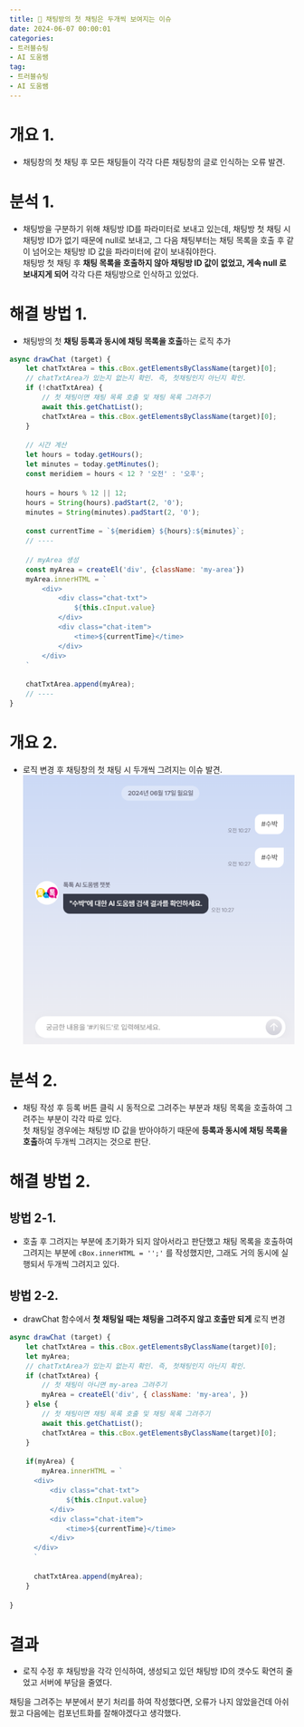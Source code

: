 ```yaml
---
title: 💬 채팅방의 첫 채팅은 두개씩 보여지는 이슈
date: 2024-06-07 00:00:01
categories:
- 트러블슈팅
- AI 도움쌤
tag:
- 트러블슈팅
- AI 도움쌤
---
```


# 개요 1.
- 채팅창의 첫 채팅 후 모든 채팅들이 각각 다른 채팅창의 글로 인식하는 오류 발견.

# 분석 1.
- 채팅방을 구분하기 위해 채팅방 ID를 파라미터로 보내고 있는데, 채팅방 첫 채팅 시 채팅방 ID가 없기 때문에 null로 보내고, 
  그 다음 채팅부터는 채팅 목록을 호출 후 같이 넘어오는 채팅방 ID 값을 파라미터에 같이 보내줘야한다.<br/> 
  채팅방 첫 채팅 후 **채팅 목록을 호출하지 않아 채팅방 ID 값이 없었고, 게속 null 로 보내지게 되어** 각각 다른 채팅방으로 인삭하고 있었다.

# 해결 방법 1.
- 채팅방의 첫 **채팅 등록과 동시에 채팅 목록을 호출**하는 로직 추가

```javascript
async drawChat (target) {
    let chatTxtArea = this.cBox.getElementsByClassName(target)[0];
    // chatTxtArea가 있는지 없는지 확인. 즉, 첫채팅인지 아닌지 확인.
    if (!chatTxtArea) {
        // 첫 채팅이면 채팅 목록 호출 및 채팅 목록 그려주기
        await this.getChatList();
        chatTxtArea = this.cBox.getElementsByClassName(target)[0];
    }

    // 시간 계산
    let hours = today.getHours();
    let minutes = today.getMinutes();
    const meridiem = hours < 12 ? '오전' : '오후';

    hours = hours % 12 || 12;
    hours = String(hours).padStart(2, '0');
    minutes = String(minutes).padStart(2, '0');

    const currentTime = `${meridiem} ${hours}:${minutes}`;
    // ----

    // myArea 생성
    const myArea = createEl('div', {className: 'my-area'})
    myArea.innerHTML = `
        <div>
            <div class="chat-txt">
                ${this.cInput.value}
            </div>
            <div class="chat-item">
                <time>${currentTime}</time>
            </div>
        </div>
    `

    chatTxtArea.append(myArea);
    // ----
}
```

# 개요 2.
- 로직 변경 후 채팅창의 첫 채팅 시 두개씩 그려지는 이슈 발견.
![](/assets/images/troubleshooting/aitea-morechat-1.png)

# 분석 2.
- 채팅 작성 후 등록 버튼 클릭 시 동적으로 그려주는 부분과 채팅 목록을 호출하여 그려주는 부분이 각각 따로 있다.  
  첫 채팅일 경우에는 채팅방 ID 값을 받아야하기 때문에 **등록과 동시에 채팅 목록을 호출**하여 두개씩 그려지는 것으로 판단.

# 해결 방법 2.
## 방법 2-1.
- 호출 후 그려지는 부분에 초기화가 되지 않아서라고 판단했고 채팅 목록을 호출하여 그려지는 부분에 `cBox.innerHTML = '';'` 를 작성했지만, 
  그래도 거의 동시에 실행되서 두개씩 그려지고 있다.

## 방법 2-2.
- drawChat 함수에서 **첫 채팅일 때는 채팅을 그려주지 않고 호출만 되게** 로직 변경

```javascript
async drawChat (target) {
	let chatTxtArea = this.cBox.getElementsByClassName(target)[0];
	let myArea;
	// chatTxtArea가 있는지 없는지 확인. 즉, 첫채팅인지 아닌지 확인.
	if (chatTxtArea) {
		// 첫 채팅이 아니면 my-area 그려주기
		myArea = createEl('div', { className: 'my-area', })
	} else {
		// 첫 채팅이면 채팅 목록 호출 및 채팅 목록 그려주기
		await this.getChatList();
		chatTxtArea = this.cBox.getElementsByClassName(target)[0];
	}
	
	if(myArea) {
		myArea.innerHTML = `
      <div>
          <div class="chat-txt">
              ${this.cInput.value}
          </div>
          <div class="chat-item">
              <time>${currentTime}</time>
          </div>
      </div>
	  `
	
	  chatTxtArea.append(myArea);
	}
	
}
```

# 결과
- 로직 수정 후 채팅방을 각각 인식하여, 생성되고 있던 채팅방 ID의 갯수도 확연히 줄었고 서버에 부담을 줄였다.

채팅을 그려주는 부분에서 분기 처리를 하여 작성했다면, 오류가 나지 않았을건데 아쉬웠고 다음에는 컴포넌트화를 잘해야겠다고 생각했다.